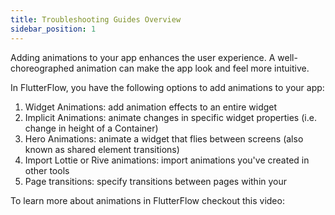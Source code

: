 ```yaml
---
title: Troubleshooting Guides Overview
sidebar_position: 1
---
```


Adding animations to your app enhances the user experience. A well-choreographed animation can make the app look and feel more intuitive.

In FlutterFlow, you have the following options to add animations to your app:

1. Widget Animations: add animation effects to an entire widget
1. Implicit Animations: animate changes in specific widget properties (i.e. change in height of a Container)
1. Hero Animations: animate a widget that flies between screens (also known as shared element transitions)
1. Import Lottie or Rive animations: import animations you've created in other tools
1. Page transitions: specify transitions between pages within your

To learn more about animations in FlutterFlow checkout this video:
<!-- TO DO -->